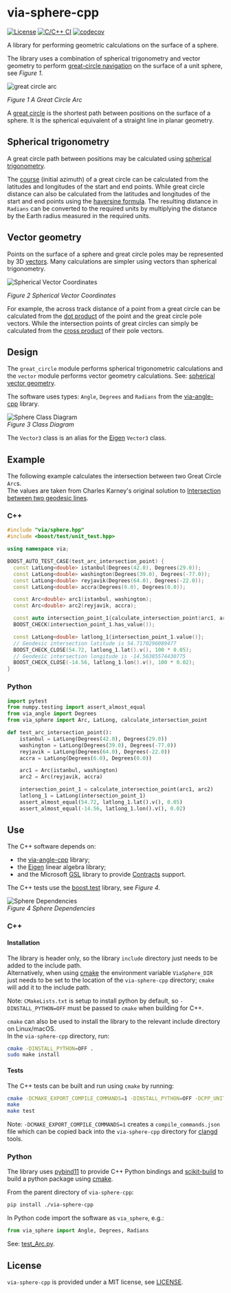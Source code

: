 # via-sphere-cpp

[![License](https://img.shields.io/badge/License-MIT-blue)](https://opensource.org/license/mit/)
[![C/C++ CI](https://github.com/kenba/via-sphere-cpp/workflows/C/C++%20CI/badge.svg)](https://github.com/kenba/via-sphere-cpp/actions)
[![codecov](https://codecov.io/gh/kenba/via-sphere-cpp/graph/badge.svg?token=0BTDX7CG6V)](https://codecov.io/gh/kenba/via-sphere-cpp)

A library for performing geometric calculations on the surface of a sphere.

The library uses a combination of spherical trigonometry and vector geometry
to perform [great-circle navigation](https://en.wikipedia.org/wiki/Great-circle_navigation)
on the surface of a unit sphere, see *Figure 1*.

![great circle arc](https://via-technology.aero/img/navigation/sphere/great_circle_arc.svg)

*Figure 1 A Great Circle Arc*

A [great circle](https://en.wikipedia.org/wiki/Great_circle) is the
shortest path between positions on the surface of a sphere.
It is the spherical equivalent of a straight line in planar geometry.

## Spherical trigonometry

A great circle path between positions may be calculated using
[spherical trigonometry](https://en.wikipedia.org/wiki/Spherical_trigonometry).

The [course](https://en.wikipedia.org/wiki/Great-circle_navigation#Course)
(initial azimuth) of a great circle can be calculated from the
latitudes and longitudes of the start and end points.
While great circle distance can also be calculated from the latitudes and
longitudes of the start and end points using the
[haversine formula](https://en.wikipedia.org/wiki/Haversine_formula).
The resulting distance in `Radians` can be converted to the required units by multiplying the distance by the Earth radius measured in the required units.

## Vector geometry

Points on the surface of a sphere and great circle poles may be represented
by 3D [vectors](https://www.movable-type.co.uk/scripts/latlong-vectors.html).
Many calculations are simpler using vectors than spherical trigonometry.

![Spherical Vector Coordinates](https://via-technology.aero/img/navigation/sphere/ecef_coordinates.svg)

*Figure 2 Spherical Vector Coordinates*

For example, the across track distance of a point from a great circle can
be calculated from the [dot product](https://en.wikipedia.org/wiki/Dot_product)
of the point and the great circle pole vectors.
While the intersection points of great circles can simply be calculated from
the [cross product](https://en.wikipedia.org/wiki/Cross_product) of their
pole vectors.

## Design

The `great_circle` module performs spherical trigonometric calculations
and the `vector` module performs vector geometry calculations.
See: [spherical vector geometry](https://via-technology.aero/navigation/spherical-vector-geometry/).

The software uses types: `Angle`, `Degrees` and `Radians` from the
[via-angle-cpp](https://github.com/kenba/via-angle-cpp) library.

![Sphere Class Diagram](docs/images/sphere_class_diagram.svg)  
*Figure 3 Class Diagram*

The `Vector3` class is an alias for the [Eigen](https://eigen.tuxfamily.org/) `Vector3` class.

## Example

The following example calculates the intersection between two Great Circle `Arc`s.  
The values are taken from Charles Karney's original solution to
[Intersection between two geodesic lines](https://sourceforge.net/p/geographiclib/discussion/1026621/thread/21aaff9f/#fe0a).

### C++
```C++
#include "via/sphere.hpp"
#include <boost/test/unit_test.hpp>

using namespace via;

BOOST_AUTO_TEST_CASE(test_arc_intersection_point) {
  const LatLong<double> istanbul(Degrees(42.0), Degrees(29.0));
  const LatLong<double> washington(Degrees(39.0), Degrees(-77.0));
  const LatLong<double> reyjavik(Degrees(64.0), Degrees(-22.0));
  const LatLong<double> accra(Degrees(6.0), Degrees(0.0));

  const Arc<double> arc1(istanbul, washington);
  const Arc<double> arc2(reyjavik, accra);

  const auto intersection_point_1{calculate_intersection_point(arc1, arc2)};
  BOOST_CHECK(intersection_point_1.has_value());

  const LatLong<double> latlong_1{intersection_point_1.value()};
  // Geodesic intersection latitude is 54.7170296089477
  BOOST_CHECK_CLOSE(54.72, latlong_1.lat().v(), 100 * 0.05);
  // Geodesic intersection longitude is -14.56385574430775
  BOOST_CHECK_CLOSE(-14.56, latlong_1.lon().v(), 100 * 0.02);
}
```

### Python
```Python
import pytest
from numpy.testing import assert_almost_equal
from via_angle import Degrees
from via_sphere import Arc, LatLong, calculate_intersection_point

def test_arc_intersection_point():
    istanbul = LatLong(Degrees(42.0), Degrees(29.0))
    washington = LatLong(Degrees(39.0), Degrees(-77.0))
    reyjavik = LatLong(Degrees(64.0), Degrees(-22.0))
    accra = LatLong(Degrees(6.0), Degrees(0.0))

    arc1 = Arc(istanbul, washington)
    arc2 = Arc(reyjavik, accra)

    intersection_point_1 = calculate_intersection_point(arc1, arc2)
    latlong_1 = LatLong(intersection_point_1)
    assert_almost_equal(54.72, latlong_1.lat().v(), 0.05)
    assert_almost_equal(-14.56, latlong_1.lon().v(), 0.02)
```

## Use

The C++ software depends on:

* the [via-angle-cpp](https://github.com/kenba/via-angle-cpp) library;
* the [Eigen](https://gitlab.com/libeigen/eigen) linear algebra library;
* and the Microsoft [GSL](https://github.com/microsoft/GSL) library to provide [Contracts](https://isocpp.org/files/papers/P2900R6.pdf) support.

The C++ tests use the [boost.test](https://www.boost.org/doc/libs/1_86_0/libs/test/doc/html/boost_test/intro.html)
library, see *Figure 4*.

![Sphere Dependencies](docs/images/sphere_dependencies.svg)  
*Figure 4 Sphere Dependencies*

### C++

#### Installation

The library is header only, so the library `include` directory just needs to be added to the include path.  
Alternatively, when using [cmake](https://cmake.org/) the environment variable `ViaSphere_DIR` just needs
to be set to the location of the `via-sphere-cpp` directory; `cmake` will add it to the include path.

Note: `CMakeLists.txt` is setup to install python by default, so `-DINSTALL_PYTHON=OFF`
must be passed to `cmake` when building for C++.

`cmake` can also be used to install the library to the relevant include directory on Linux/macOS.  
In the `via-sphere-cpp` directory, run:

```bash
cmake -DINSTALL_PYTHON=OFF .
sudo make install
```

#### Tests

The C++ tests can be built and run using `cmake` by running:

```bash
cmake -DCMAKE_EXPORT_COMPILE_COMMANDS=1 -DINSTALL_PYTHON=OFF -DCPP_UNIT_TESTS=ON <via-sphere-cpp directory>
make
make test
```

Note: `-DCMAKE_EXPORT_COMPILE_COMMANDS=1` creates a `compile_commands.json`
file which can be copied back into the `via-sphere-cpp` directory for
[clangd](https://clangd.llvm.org/) tools.

### Python

The library uses [pybind11](https://github.com/pybind/pybind11) to provide C++ Python bindings
and [scikit-build](https://pypi.org/project/scikit-build/) to build a python package using
[cmake](https://cmake.org/).

From the parent directory of `via-sphere-cpp`:

```bash
pip install ./via-sphere-cpp
```

In Python code import the software as `via_sphere`, e.g.:

```python
from via_sphere import Angle, Degrees, Radians 
```

See: [test_Arc.py](python/tests/test_Arc.py).

## License

`via-sphere-cpp` is provided under a MIT license, see [LICENSE](LICENSE).
